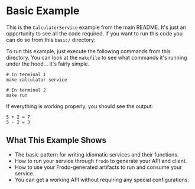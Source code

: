 # Basic Example

This is the `CalculatorService` example from the main README.
It's just an opportunity to see all the code required. If you
want to run this code you can do so from this `basic/` directory:

To run this example, just execute the following commands from
this directory. You can look at the `makefile` to see what commands
it's running under the hood... it's fairly simple.

```shell
# In terminal 1
make calculator-service

# In terminal 2
make run
```

If everything is working properly, you should see the output:

```
5 + 2 = 7
5 - 2 = 3
```

## What This Example Shows

* The basic pattern for writing idiomatic services and their functions.
* How to run your service through `frodo` to generate your API and client.
* How to use your Frodo-generated artifacts to run and consume your service.
* You can get a working API without requiring any special configurations.
